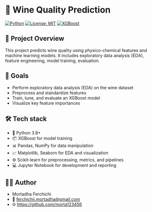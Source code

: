 # 🍷 Wine Quality Prediction

[![Python](https://img.shields.io/badge/python-3.8%2B-blue)](https://www.python.org/)
[![License: MIT](https://img.shields.io/badge/License-MIT-yellow.svg)](./LICENSE)
[![XGBoost](https://img.shields.io/badge/made%20with-XGBoost-orange)](https://xgboost.readthedocs.io/)

## 🚀 Project Overview
This project predicts wine quality using physico-chemical features and machine learning models. It includes exploratory data analysis (EDA), feature engineering, model training, evaluation.

## 🧩 Goals
- Perform exploratory data analysis (EDA) on the wine dataset
- Preprocess and standardize features
- Train, tune, and evaluate an XGBoost model
- Visualize key feature importances

## 🛠 Tech stack
- 🐍 Python 3.8+
- 📦 XGBoost for model training
- 📊 Pandas, NumPy for data manipulation
- 📈 Matplotlib, Seaborn for EDA and visualization
- ⚙️ Scikit-learn for preprocessing, metrics, and pipelines
- 💻 Jupyter Notebook for development and reporting

## 🧑‍💻 Author
- Mortadha Ferchichi
- 📧 ferchichii.mortadha@gmail.com
- 🌐 https://github.com/morta123456
